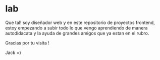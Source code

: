 # lab
Que tal! soy diseñador web y en este repositorio de proyectos frontend, estoy empezando a subir todo lo que vengo aprendiendo de manera autodidacata y la ayuda de grandes amigos que ya estan en el rubro.

Gracias por tu visita !

Jack =)
